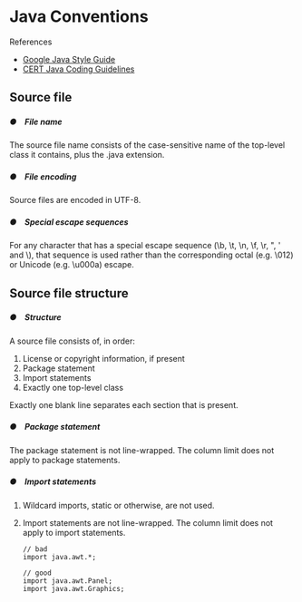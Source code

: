 # Java Conventions

References

* [Google Java Style Guide](https://google.github.io/styleguide/javaguide.html)
* [CERT Java Coding Guidelines](https://www.securecoding.cert.org/confluence/display/java/Java+Coding+Guidelines)

## Source file

##### ●　File name

The source file name consists of the case-sensitive name of the top-level class it contains, plus the .java extension.

##### ●　File encoding

Source files are encoded in UTF-8.

##### ●　Special escape sequences

For any character that has a special escape sequence (\b, \t, \n, \f, \r, \", \' and \\), that sequence is used rather than the corresponding octal (e.g. \012) or Unicode (e.g. \u000a) escape.

## Source file structure

##### ●　Structure

A source file consists of, in order:

1. License or copyright information, if present
1. Package statement
1. Import statements
1. Exactly one top-level class

Exactly one blank line separates each section that is present.

##### ●　Package statement

The package statement is not line-wrapped. The column limit does not apply to package statements.

##### ●　Import statements

1. Wildcard imports, static or otherwise, are not used.

1. Import statements are not line-wrapped. The column limit does not apply to import statements.

    ```
    // bad
    import java.awt.*;

    // good
    import java.awt.Panel;
    import java.awt.Graphics;
    ```
